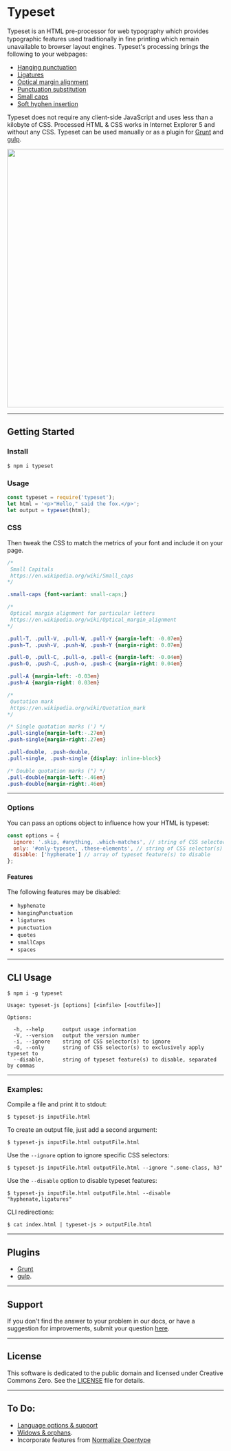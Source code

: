 # Typeset

Typeset is an HTML pre-processor for web typography which provides typographic features used traditionally in ﬁne printing which remain unavailable to browser layout engines. Typeset's processing brings the following to your webpages:

- [Hanging punctuation](https://en.wikipedia.org/wiki/Hanging_punctuation)
- [Ligatures](https://en.wikipedia.org/wiki/Orthographic_ligature)
- [Optical margin alignment](https://en.wikipedia.org/wiki/Optical_margin_alignment)
- [Punctuation substitution](src/punctuation.js)
- [Small caps](https://en.wikipedia.org/wiki/Small_caps)
- [Soft hyphen insertion](https://en.wikipedia.org/wiki/Soft_hyphen)

Typeset does not require any client-side JavaScript and uses less than a kilobyte of CSS. Processed HTML & CSS works in Internet Explorer 5 and without any CSS. Typeset can be used manually or as a plugin for [Grunt](https://github.com/mobinni/grunt-typeset) and [gulp](https://github.com/lucasconstantino/gulp-typeset).

<img src="https://i.imgur.com/5dTsGkH.gif" width="600">

---

## Getting Started

### Install

```shell
$ npm i typeset
```

### Usage

```js
const typeset = require('typeset');
let html = '<p>"Hello," said the fox.</p>';
let output = typeset(html);
```

### CSS
Then tweak the CSS to match the metrics of your font and include it on your page.

```css
/*
 Small Capitals
 https://en.wikipedia.org/wiki/Small_caps 
*/

.small-caps {font-variant: small-caps;}

/*
 Optical margin alignment for particular letters 
 https://en.wikipedia.org/wiki/Optical_margin_alignment
*/

.pull-T, .pull-V, .pull-W, .pull-Y {margin-left: -0.07em}
.push-T, .push-V, .push-W, .push-Y {margin-right: 0.07em}

.pull-O, .pull-C, .pull-o, .pull-c {margin-left: -0.04em}
.push-O, .push-C, .push-o, .push-c {margin-right: 0.04em}

.pull-A {margin-left: -0.03em}
.push-A {margin-right: 0.03em}

/* 
 Quotation mark 
 https://en.wikipedia.org/wiki/Quotation_mark
*/

/* Single quotation marks (') */
.pull-single{margin-left:-.27em}
.push-single{margin-right:.27em}

.pull-double, .push-double,
.pull-single, .push-single {display: inline-block}

/* Double quotation marks (") */
.pull-double{margin-left:-.46em}
.push-double{margin-right:.46em}
```

---

### Options

You can pass an options object to influence how your HTML is typeset:

```js
const options = {
  ignore: '.skip, #anything, .which-matches', // string of CSS selector(s) to ignore
  only: '#only-typeset, .these-elements', // string of CSS selector(s) to exclusively apply typeset to
  disable: ['hyphenate'] // array of typeset feature(s) to disable
};
```

#### Features
The following features may be disabled:

- `hyphenate`
- `hangingPunctuation`
- `ligatures`
- `punctuation`
- `quotes`
- `smallCaps`
- `spaces`

---

## CLI Usage

```shell
$ npm i -g typeset
```

```shell
Usage: typeset-js [options] [<infile> [<outfile>]]

Options:

  -h, --help      output usage information
  -V, --version   output the version number
  -i, --ignore    string of CSS selector(s) to ignore
  -O, --only      string of CSS selector(s) to exclusively apply typeset to
  --disable,      string of typeset feature(s) to disable, separated by commas
```

---

### Examples:

Compile a file and print it to stdout:
```shell
$ typeset-js inputFile.html
```

To create an output file, just add a second argument:
```shell
$ typeset-js inputFile.html outputFile.html
```

Use the `--ignore` option to ignore specific CSS selectors:
```shell
$ typeset-js inputFile.html outputFile.html --ignore ".some-class, h3"
```

Use the `--disable` option to disable typeset features:
```shell
$ typeset-js inputFile.html outputFile.html --disable "hyphenate,ligatures"
```

CLI redirections:
```shell
$ cat index.html | typeset-js > outputFile.html
```

---

## Plugins

- [Grunt](https://github.com/mobinni/grunt-typeset)
- [gulp](https://github.com/lucasconstantino/gulp-typeset).

---

## Support

If you don't find the answer to your problem in our docs, or have a suggestion for improvements, submit your question [here](https://github.com/davidmerfield/Typeset/issues).

---

## License

This software is dedicated to the public domain and licensed under Creative Commons Zero.
See the [LICENSE](LICENSE) file for details.

---

## To Do:

- [Language options & support](https://github.com/davidmerfield/Typeset/issues/25)
- [Widows & orphans](https://github.com/davidmerfield/Typeset/issues/34).
- Incorporate features from [Normalize Opentype](http://kennethormandy.com/journal/normalize-opentype-css)